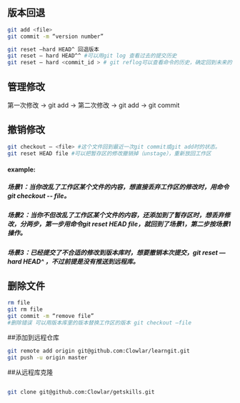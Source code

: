 ## 版本回退
```bash
git add <file>
git commit -m “version number”

git reset —hard HEAD^ 回退版本
git reset — hard HEAD^^ #可以用git log 查看过去的提交历史 
git reset — hard <commit_id > # git reflog可以查看命令的历史，确定回到未来的哪个版本

```

## 管理修改
第一次修改 -> git add -> 第二次修改 -> git add -> git commit

## 撤销修改
```bash
git checkout — <file> #这个文件回到最近一次git commit或git add时的状态。
git reset HEAD file #可以把暂存区的修改撤销掉（unstage），重新放回工作区
```


#### example:
##### 场景1：当你改乱了工作区某个文件的内容，想直接丢弃工作区的修改时，用命令git checkout -- file。
##### 场景2：当你不但改乱了工作区某个文件的内容，还添加到了暂存区时，想丢弃修改，分两步，第一步用命令git reset HEAD file，就回到了场景1，第二步按场景1操作。
##### 场景3：已经提交了不合适的修改到版本库时，想要撤销本次提交，git reset —hard HEAD^ ，不过前提是没有推送到远程库。

## 删除文件
```bash
rm file
git rm file 
git commit -m “remove file”
#删除错误 可以用版本库里的版本替换工作区的版本 git checkout —file
```


##添加到远程仓库
```bash
git remote add origin git@github.com:Clowlar/learngit.git
git push -u origin master
```
##从远程库克隆
```bash

git clone git@github.com:Clowlar/getskills.git
```

